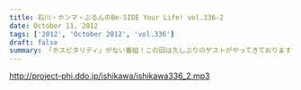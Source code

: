 ```yaml
---
title: 石川・ホンマ・ぶるんのBe-SIDE Your Life! vol.336-2
date: October 11, 2012
tags: ['2012', 'October 2012', 'vol.336']
draft: false
summary: 「ホスピタリティ」がない番組！この回は久しぶりのゲストがやってきておりますよ～。スーツ姿で登場。ＮＡＭＡＥ
---
```


http://project-phi.ddo.jp/ishikawa/ishikawa336_2.mp3
